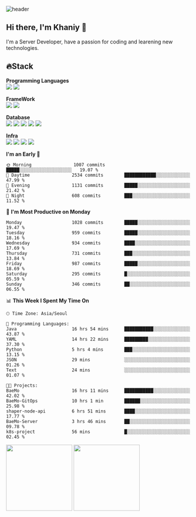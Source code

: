 ![header](https://capsule-render.vercel.app/api?type=soft&text=Welcome!&color=auto&height=200&section=header&fontSize=70)

## Hi there, I'm Khaniy 👋
I'm a Server Developer, have a passion for coding and learening new technologies.
<!-- <br> 📫 Email : kangh1596@gmail.com 
<br> 📝 Blog  : khan03.tistory.com/
<br> <img src="https://img.shields.io/badge/Email-222222?style=for-the-badge&logo=Gmail&logoColor=white">
<br> <img src="https://img.shields.io/badge/Blog -222222?style=for-the-badge&logo=Tistory&logoColor=white">
[hank0302's Blog](https://khan03.tistory.com/)
-->
## 🔥Stack 

**Programming Languages** <br>
 <img src="https://img.shields.io/badge/JAVA-E6522C?style=for-the-badge&logo=Java&logoColor=white">
 <img src="https://img.shields.io/badge/Python-3776AB?style=for-the-badge&logo=python&logoColor=white">

**FrameWork** <br>
<img src="https://img.shields.io/badge/SpringBoot-6DB33F?style=for-the-badge&logo=SpringBoot&logoColor=white">
<img src="https://img.shields.io/badge/FastAPI-009688?style=for-the-badge&logo=FastAPI&logoColor=white">

**Database** <br>
<img src="https://img.shields.io/badge/MySQL-4479A1?style=for-the-badge&logo=MySQL&logoColor=white">
<img src="https://img.shields.io/badge/MariaDB-003545?style=for-the-badge&logo=MariaDB&logoColor=white">
<img src="https://img.shields.io/badge/MongoDB-47A248?style=for-the-badge&logo=MongoDB&logoColor=white">
<img src="https://img.shields.io/badge/Redis-DC382D?style=for-the-badge&logo=Redis&logoColor=white">
<img src="https://img.shields.io/badge/PostgreSQL-4169E1?style=for-the-badge&logo=PostgreSQL&logoColor=white">

**Infra** <br>
<img src="https://img.shields.io/badge/Docker-2496ED?style=for-the-badge&logo=Docker&logoColor=white">
<img src="https://img.shields.io/badge/Kubernetes-326CE5?style=for-the-badge&logo=Kubernetes&logoColor=white">
<img src="https://img.shields.io/badge/Prometheus-E6522C?style=for-the-badge&logo=prometheus&logoColor=white">
<img src="https://img.shields.io/badge/Grafana-F46800?style=for-the-badge&logo=grafana&logoColor=white">

<!--START_SECTION:waka-->
**I'm an Early 🐤** 

```text
🌞 Morning                1007 commits        █████░░░░░░░░░░░░░░░░░░░░   19.07 % 
🌆 Daytime                2534 commits        ████████████░░░░░░░░░░░░░   47.99 % 
🌃 Evening                1131 commits        █████░░░░░░░░░░░░░░░░░░░░   21.42 % 
🌙 Night                  608 commits         ███░░░░░░░░░░░░░░░░░░░░░░   11.52 % 
```
📅 **I'm Most Productive on Monday** 

```text
Monday                   1028 commits        █████░░░░░░░░░░░░░░░░░░░░   19.47 % 
Tuesday                  959 commits         █████░░░░░░░░░░░░░░░░░░░░   18.16 % 
Wednesday                934 commits         ████░░░░░░░░░░░░░░░░░░░░░   17.69 % 
Thursday                 731 commits         ███░░░░░░░░░░░░░░░░░░░░░░   13.84 % 
Friday                   987 commits         █████░░░░░░░░░░░░░░░░░░░░   18.69 % 
Saturday                 295 commits         █░░░░░░░░░░░░░░░░░░░░░░░░   05.59 % 
Sunday                   346 commits         ██░░░░░░░░░░░░░░░░░░░░░░░   06.55 % 
```


📊 **This Week I Spent My Time On** 

```text
🕑︎ Time Zone: Asia/Seoul

💬 Programming Languages: 
Java                     16 hrs 54 mins      ███████████░░░░░░░░░░░░░░   43.87 % 
YAML                     14 hrs 22 mins      █████████░░░░░░░░░░░░░░░░   37.30 % 
Python                   5 hrs 4 mins        ███░░░░░░░░░░░░░░░░░░░░░░   13.15 % 
JSON                     29 mins             ░░░░░░░░░░░░░░░░░░░░░░░░░   01.26 % 
Text                     24 mins             ░░░░░░░░░░░░░░░░░░░░░░░░░   01.07 % 

🐱‍💻 Projects: 
BaeMo                    16 hrs 11 mins      ███████████░░░░░░░░░░░░░░   42.02 % 
BaeMo-GitOps             10 hrs 1 min        ██████░░░░░░░░░░░░░░░░░░░   25.98 % 
shaper-node-api          6 hrs 51 mins       ████░░░░░░░░░░░░░░░░░░░░░   17.77 % 
BaeMo-Server             3 hrs 46 mins       ██░░░░░░░░░░░░░░░░░░░░░░░   09.78 % 
k8s-project              56 mins             █░░░░░░░░░░░░░░░░░░░░░░░░   02.45 % 
```


<!--END_SECTION:waka-->
<p>
  <img height="180em" src="https://github-readme-stats-khaniys-projects.vercel.app/api?username=khaniy&show_icons=true&include_all_commits=true&theme=dracula">
  <img height="180em" src="https://github-readme-stats-khaniys-projects.vercel.app/api/top-langs?username=khaniy&layout=compact&theme=dracula">
</p>

